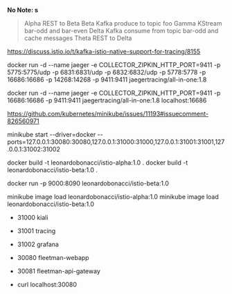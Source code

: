 **No Note: s**

> Alpha REST to Beta
> Beta Kafka produce to topic foo
> Gamma KStream bar-odd and bar-even
> Delta Kafka consume from topic bar-odd and cache messages
> Theta REST to Delta

https://discuss.istio.io/t/kafka-istio-native-support-for-tracing/8155

docker run -d --name jaeger -e COLLECTOR_ZIPKIN_HTTP_PORT=9411 -p 5775:5775/udp -p 6831:6831/udp -p 6832:6832/udp -p 5778:5778 -p 16686:16686 -p 14268:14268 -p 9411:9411 jaegertracing/all-in-one:1.8

docker run -d --name jaeger -e COLLECTOR_ZIPKIN_HTTP_PORT=9411 -p 16686:16686 -p 9411:9411 jaegertracing/all-in-one:1.8
localhost:16686

https://github.com/kubernetes/minikube/issues/11193#issuecomment-826560971

minikube start --driver=docker --ports=127.0.0.1:30080:30080,127.0.0.1:31000:31000,127.0.0.1:31001:31001,127.0.0.1:31002:31002

docker build -t leonardobonacci/istio-alpha:1.0 .
docker build -t leonardobonacci/istio-beta:1.0 .

docker run -p 9000:8090 leonardobonacci/istio-beta:1.0

minikube image load leonardobonacci/istio-alpha:1.0
minikube image load leonardobonacci/istio-beta:1.0

* 31000 kiali
* 31001 tracing
* 31002 grafana
* 30080 fleetman-webapp
* 30081 fleetman-api-gateway

* curl localhost:30080
